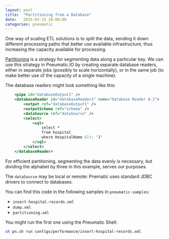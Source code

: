 ```yaml
---
layout: post
title:  "Partitioning from a Database"
date:   2015-03-15 10:00:00
categories: pneumatic
---
```


One way of scaling ETL solutions is to split the data, sending it down different processing paths that better use available infrastructure, thus increasing the capacity available for processing.

[Partitioning](http://en.wikipedia.org/wiki/Partition_%28database%29) is a strategy for segmenting data along a particular key. We can use this strategy in Pneumatic.IO by creating separate database readers, either in separate jobs (possibly to scale horizontally), or in the same job (to make better use of the capacity of a single machine).

The database readers might look something like this:

```XML
	<pipe id="databaseOutput1" />
	<databaseReader id="databaseReader1" name="Database Reader A-I">
		<output ref="databaseOutput1" />
		<outputSchema ref="schema" />
		<dataSource ref="dataSource" />
		<select>
			<sql>
				select *
				from hospital
				where HospitalName &lt; 'J'
			</sql>
		</select>
	</databaseReader>
```

For efficient partitioning, segmenting the data evenly is necessary, but dividing the alphabet by three in this example, serves our purposes.

The `dataSource` may be local or remote: Pnematic uses standard JDBC drivers to connect to databases.

You can find this code in the following samples in `pneumatic-samples`:

* `insert-hospital-records.xml`
* `dump.xml`
* `partitioning.xml`

You might run the first one using the Pneumatic Shell:

```sh
sh pn.sh run configs/performance/insert-hospital-records.xml
```
